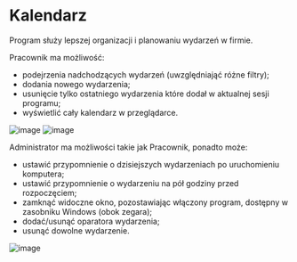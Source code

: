 # Kalendarz
Program służy lepszej organizacji i planowaniu wydarzeń w firmie.

Pracownik ma możliwość:
- podejrzenia nadchodzących wydarzeń (uwzględniająć różne filtry);
- dodania nowego wydarzenia;
- usunięcie tylko ostatniego wydarzenia które dodał w aktualnej sesji programu;
- wyświetlić cały kalendarz w przeglądarce.

![image](https://user-images.githubusercontent.com/26351766/142067204-7ceda2a5-05c5-46e4-ab47-8698d6e846f0.png)  ![image](https://user-images.githubusercontent.com/26351766/142067243-b56a6dd4-e169-4518-a563-475ba5b82f39.png)


Administrator ma możliwości takie jak Pracownik, ponadto może:
- ustawić przypomnienie o dzisiejszych wydarzeniach po uruchomieniu komputera;
- ustawić przypomnienie o wydarzeniu na pół godziny przed rozpoczęciem;
- zamknąć widoczne okno, pozostawiając włączony program, dostępny w zasobniku Windows (obok zegara);
- dodać/usunąć oparatora wydarzenia;
- usunąć dowolne wydarzenie.

![image](https://user-images.githubusercontent.com/26351766/142067281-9ae59253-16ce-42e2-9c7a-5a18c474893e.png)


